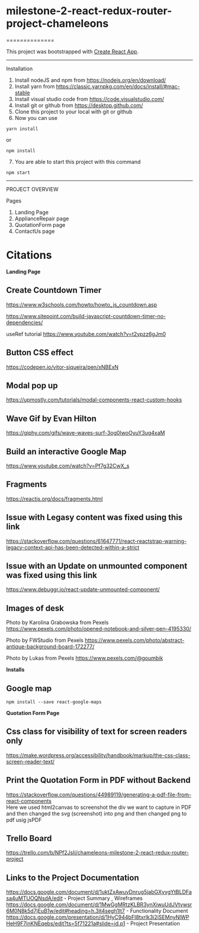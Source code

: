 # milestone-2-react-redux-router-project-chameleons

==============

This project was bootstrapped with [Create React App](https://github.com/facebook/create-react-app).

---

Installation

1. Install nodeJS and npm from https://nodejs.org/en/download/
2. Install yarn from https://classic.yarnpkg.com/en/docs/install/#mac-stable
3. Install visual studio code from https://code.visualstudio.com/
4. Install git or github from https://desktop.github.com/
5. Clone this project to your local with git or github
6. Now you can use

```
yarn install
```

or

```
npm install
```

7. You are able to start this project with this command

```
npm start
```

---

PROJECT OVERVIEW

Pages

1. Landing Page
2. ApplianceRepair page
3. QuotationForm page
4. ContactUs page

# Citations

**Landing Page**

## Create Countdown Timer

https://www.w3schools.com/howto/howto_js_countdown.asp

https://www.sitepoint.com/build-javascript-countdown-timer-no-dependencies/

useRef tutorial
https://www.youtube.com/watch?v=t2ypzz6gJm0

## Button CSS effect

https://codepen.io/vitor-siqueira/pen/xNBExN

## Modal pop up

https://upmostly.com/tutorials/modal-components-react-custom-hooks

## Wave Gif by Evan Hilton

https://giphy.com/gifs/wave-waves-surf-3og0IwoOyuY3ug4xaM

## Build an interactive Google Map

https://www.youtube.com/watch?v=Pf7g32CwX_s

## Fragments

https://reactjs.org/docs/fragments.html

## Issue with Legasy content was fixed using this link

https://stackoverflow.com/questions/61647771/react-reactstrap-warning-legacy-context-api-has-been-detected-within-a-strict

## Issue with an Update on unmounted component was fixed using this link

https://www.debuggr.io/react-update-unmounted-component/

## Images of desk

Photo by Karolina Grabowska from Pexels
https://www.pexels.com/photo/opened-notebook-and-silver-pen-4195330/

Photo by FWStudio from Pexels
https://www.pexels.com/photo/abstract-antique-background-board-172277/

Photo by Lukas from Pexels
https://www.pexels.com/@goumbik

**Installs**

## Google map

`npm install --save react-google-maps`

**Quotation Form Page**

## Css class for visibility of text for screen readers only

https://make.wordpress.org/accessibility/handbook/markup/the-css-class-screen-reader-text/

## Print the Quotation Form in PDF without Backend

https://stackoverflow.com/questions/44989119/generating-a-pdf-file-from-react-components </br>
Here we used html2canvas to screenshot the div we want to capture in PDF and then changed the svg (screenshot) into png and then changed png to pdf usig jsPDF </br>

## Trello Board

https://trello.com/b/NPf2JsIi/chameleons-milestone-2-react-redux-router-project

## Links to the Project Documentation

https://docs.google.com/document/d/1uktZxAwuvDnrug5jabGXyvgYtBLDFasa4uMTUOQNsdA/edit - Project Summary , Wireframes
https://docs.google.com/document/d/1MwGgMRtzKLBR3ynXiwuUdJVtywsr6M0N8k5d7jEuB1w/edit#heading=h.3it4segh1lt7 - Functionality Document
https://docs.google.com/presentation/d/1HyC944bFI8txrlk3i2iSEMnyNlWPHeH9F7inKNEqebs/edit?ts=5f71221a#slide=id.p1 - Project Presentation


